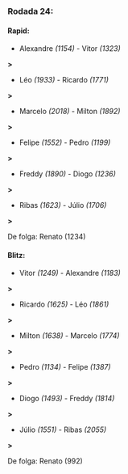 ### Rodada 24:

#### Rapid:

* Alexandre *(1154)*     -     Vitor *(1323)*

 **>** 
* Léo *(1933)*     -     Ricardo *(1771)*

 **>** 
* Marcelo *(2018)*     -     Milton *(1892)*

 **>** 
* Felipe *(1552)*     -     Pedro *(1199)*

 **>** 
* Freddy *(1890)*     -     Diogo *(1236)*

 **>** 
* Ribas *(1623)*     -     Júlio *(1706)*

 **>** 

De folga: Renato (1234)

#### Blitz:

* Vitor *(1249)*     -     Alexandre *(1183)*

 **>** 
* Ricardo *(1625)*     -     Léo *(1861)*

 **>** 
* Milton *(1638)*     -     Marcelo *(1774)*

 **>** 
* Pedro *(1134)*     -     Felipe *(1387)*

 **>** 
* Diogo *(1493)*     -     Freddy *(1814)*

 **>** 
* Júlio *(1551)*     -     Ribas *(2055)*

 **>** 

De folga: Renato (992)

